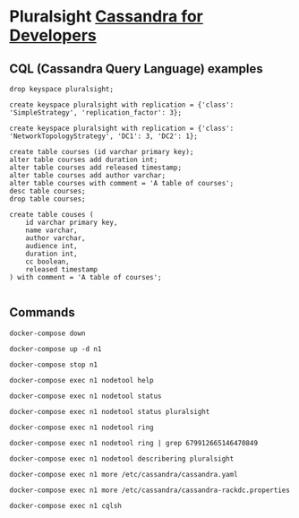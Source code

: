 # Pluralsight [Cassandra for Developers](https://app.pluralsight.com/courses/e4acb31f-9df9-4c15-856b-4700bf6f50a3/table-of-contents)

## CQL (Cassandra Query Language) examples

```CQL
drop keyspace pluralsight;
```

```CQL
create keyspace pluralsight with replication = {'class': 'SimpleStrategy', 'replication_factor': 3};
```

```CQL
create keyspace pluralsight with replication = {'class': 'NetworkTopologyStrategy', 'DC1': 3, 'DC2': 1};
```

```CQL
create table courses (id varchar primary key);
alter table courses add duration int;
alter table courses add released timestamp;
alter table courses add author varchar;
alter table courses with comment = 'A table of courses';
desc table courses;
drop table courses;
```

```CQL
create table couses (
    id varchar primary key,
    name varchar,
    author varchar,
    audience int,
    duration int,
    cc boolean,
    released timestamp
) with comment = 'A table of courses';
```

```CQL
```

## Commands

```shell_script
docker-compose down

docker-compose up -d n1

docker-compose stop n1

docker-compose exec n1 nodetool help

docker-compose exec n1 nodetool status

docker-compose exec n1 nodetool status pluralsight

docker-compose exec n1 nodetool ring

docker-compose exec n1 nodetool ring | grep 679912665146470849

docker-compose exec n1 nodetool describering pluralsight

docker-compose exec n1 more /etc/cassandra/cassandra.yaml

docker-compose exec n1 more /etc/cassandra/cassandra-rackdc.properties

docker-compose exec n1 cqlsh
```
